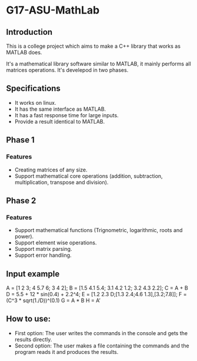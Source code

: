 # G17-ASU-MathLab

## Introduction ##

This is a college project which aims to make a C++ library that works as MATLAB does.

It's a mathematical library software similar to MATLAB, it mainly performs all matrices operations.
It's develepod in two phases.


## Specifications ##

- It works on linux.
- It has the same interface as MATLAB.
- It has a fast response time for large inputs.
- Provide a result identical to MATLAB.

## Phase 1

### Features ###

- Creating matrices of any size.
- Support mathematical core operations (addition, subtraction, multiplication, transpose and division).

## Phase 2

### Features ###

- Support mathematical functions (Trignometric, logarithmic, roots and power).
- Support element wise operations.
- Support matrix parsing. 
- Support error handling.

## Input example

A = [1 2 3; 4 5.7 6; 3 4 2];
B = [1.5 4.1 5.4; 3.1 4.2 1.2; 3.2 4.3 2.2];
C = A + B
D = 5.5 + 12 * sin(0.4) + 2.2^4;
E = [1.2 2.3 D;[1.3 2.4;4.6 1.3],[3.2;7.8]];
F = (C^3 * sqrt(1./D))^(0.1)
G = A * B
H = A’

## How to use:

- First option: The user writes the commands in the console and gets the results directly.
- Second option: The user makes a file containing the commands and the program reads it and produces the results.   
